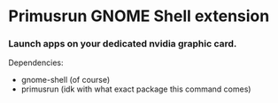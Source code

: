 # Primusrun GNOME Shell extension

### Launch apps on your dedicated nvidia graphic card.

Dependencies:

- gnome-shell (of course)
- primusrun (idk with what exact package this command comes)
